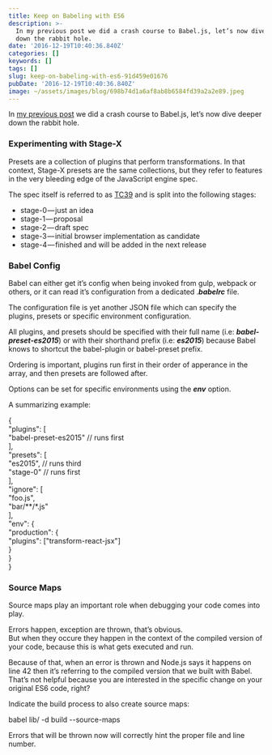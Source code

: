 ```yaml
---
title: Keep on Babeling with ES6
description: >-
  In my previous post we did a crash course to Babel.js, let’s now dive deeper
  down the rabbit hole.
date: '2016-12-19T10:40:36.840Z'
categories: []
keywords: []
tags: []
slug: keep-on-babeling-with-es6-91d459e01676
pubDate: '2016-12-19T10:40:36.840Z'
image: ~/assets/images/blog/698b74d1a6af8ab8b6584fd39a2a2e89.jpeg
---
```


In [my previous post](https://medium.com/@liran.tal/primer-to-babel-js-1c064fc0f236#.kkqe9btf8) we did a crash course to Babel.js, let’s now dive deeper down the rabbit hole.

### Experimenting with Stage-X

Presets are a collection of plugins that perform transformations. In that context, Stage-X presets are the same collections, but they refer to features in the very bleeding edge of the JavaScript engine spec.

The spec itself is referred to as [TC39](https://github.com/tc39) and is split into the following stages:

*   stage-0 — just an idea
*   stage-1 — proposal
*   stage-2 — draft spec
*   stage-3 — initial browser implementation as candidate
*   stage-4 — finished and will be added in the next release

### Babel Config

Babel can either get it’s config when being invoked from gulp, webpack or others, or it can read it’s configuration from a dedicated .**_babelrc_** file.

The configuration file is yet another JSON file which can specify the plugins, presets or specific environment configuration.

All plugins, and presets should be specified with their full name (i.e: **_babel-preset-es2015_**) or with their shorthand prefix (i.e: **_es2015_**) because Babel knows to shortcut the babel-plugin or babel-preset prefix.

Ordering is important, plugins run first in their order of apperance in the array, and then presets are followed after.

Options can be set for specific environments using the **_env_** option.

A summarizing example:

{  
  "plugins": \[  
     "babel-preset-es2015"          // runs first  
  \],  
  "presets": \[  
     "es2015",                      // runs third  
     "stage-0"                      // runs first  
 \],  
  "ignore": \[  
    "foo.js",  
    "bar/\*\*/\*.js"  
  \],  
  "env": {  
    "production": {  
      "plugins": \["transform-react-jsx"\]  
    }  
  }  
}

### Source Maps

Source maps play an important role when debugging your code comes into play.

Errors happen, exception are thrown, that’s obvious.  
But when they occure they happen in the context of the compiled version of your code, because this is what gets executed and run.

Because of that, when an error is thrown and Node.js says it happens on line 42 then it’s referring to the compiled version that we built with Babel.  
That’s not helpful because you are interested in the specific change on your original ES6 code, right?

Indicate the build process to also create source maps:

babel lib/ -d build --source-maps

Errors that will be thrown now will correctly hint the proper file and line number.